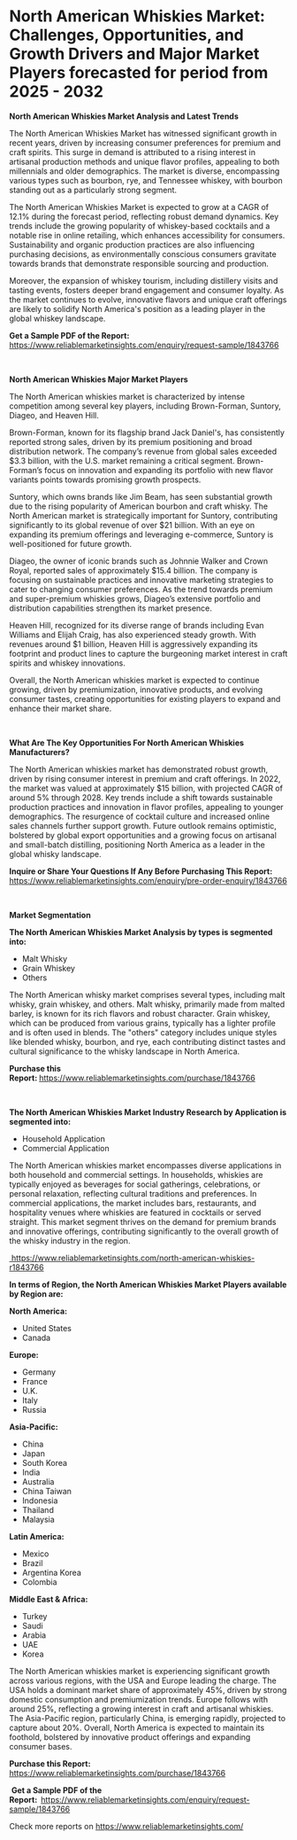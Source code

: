 <p><h1>North American Whiskies Market: Challenges, Opportunities, and Growth Drivers and Major Market Players forecasted for period from 2025 - 2032</h1></p><p><strong>North American Whiskies Market Analysis and Latest Trends</strong></p>
<p><p>The North American Whiskies Market has witnessed significant growth in recent years, driven by increasing consumer preferences for premium and craft spirits. This surge in demand is attributed to a rising interest in artisanal production methods and unique flavor profiles, appealing to both millennials and older demographics. The market is diverse, encompassing various types such as bourbon, rye, and Tennessee whiskey, with bourbon standing out as a particularly strong segment.</p><p>The North American Whiskies Market is expected to grow at a CAGR of 12.1% during the forecast period, reflecting robust demand dynamics. Key trends include the growing popularity of whiskey-based cocktails and a notable rise in online retailing, which enhances accessibility for consumers. Sustainability and organic production practices are also influencing purchasing decisions, as environmentally conscious consumers gravitate towards brands that demonstrate responsible sourcing and production.</p><p>Moreover, the expansion of whiskey tourism, including distillery visits and tasting events, fosters deeper brand engagement and consumer loyalty. As the market continues to evolve, innovative flavors and unique craft offerings are likely to solidify North America's position as a leading player in the global whiskey landscape.</p></p>
<p><strong>Get a Sample PDF of the Report:&nbsp;</strong> <a href="https://www.reliablemarketinsights.com/enquiry/request-sample/1843766?utm_campaign=3257&utm_medium=2&utm_source=Github&utm_content=ia&utm_term=07042025&utm_id=north-american-whiskies">https://www.reliablemarketinsights.com/enquiry/request-sample/1843766</a></p>
<p>&nbsp;</p>
<p><strong>North American Whiskies Major Market Players</strong></p>
<p><p>The North American whiskies market is characterized by intense competition among several key players, including Brown-Forman, Suntory, Diageo, and Heaven Hill. </p><p>Brown-Forman, known for its flagship brand Jack Daniel's, has consistently reported strong sales, driven by its premium positioning and broad distribution network. The company’s revenue from global sales exceeded $3.3 billion, with the U.S. market remaining a critical segment. Brown-Forman’s focus on innovation and expanding its portfolio with new flavor variants points towards promising growth prospects. </p><p>Suntory, which owns brands like Jim Beam, has seen substantial growth due to the rising popularity of American bourbon and craft whisky. The North American market is strategically important for Suntory, contributing significantly to its global revenue of over $21 billion. With an eye on expanding its premium offerings and leveraging e-commerce, Suntory is well-positioned for future growth.</p><p>Diageo, the owner of iconic brands such as Johnnie Walker and Crown Royal, reported sales of approximately $15.4 billion. The company is focusing on sustainable practices and innovative marketing strategies to cater to changing consumer preferences. As the trend towards premium and super-premium whiskies grows, Diageo’s extensive portfolio and distribution capabilities strengthen its market presence.</p><p>Heaven Hill, recognized for its diverse range of brands including Evan Williams and Elijah Craig, has also experienced steady growth. With revenues around $1 billion, Heaven Hill is aggressively expanding its footprint and product lines to capture the burgeoning market interest in craft spirits and whiskey innovations.</p><p>Overall, the North American whiskies market is expected to continue growing, driven by premiumization, innovative products, and evolving consumer tastes, creating opportunities for existing players to expand and enhance their market share.</p></p>
<p>&nbsp;</p>
<p><strong>What Are The Key Opportunities For North American Whiskies Manufacturers?</strong></p>
<p><p>The North American whiskies market has demonstrated robust growth, driven by rising consumer interest in premium and craft offerings. In 2022, the market was valued at approximately $15 billion, with projected CAGR of around 5% through 2028. Key trends include a shift towards sustainable production practices and innovation in flavor profiles, appealing to younger demographics. The resurgence of cocktail culture and increased online sales channels further support growth. Future outlook remains optimistic, bolstered by global export opportunities and a growing focus on artisanal and small-batch distilling, positioning North America as a leader in the global whisky landscape.</p></p>
<p><strong>Inquire or Share Your Questions If Any Before Purchasing This Report:</strong> <a href="https://www.reliablemarketinsights.com/enquiry/pre-order-enquiry/1843766?utm_campaign=3257&utm_medium=2&utm_source=Github&utm_content=ia&utm_term=07042025&utm_id=north-american-whiskies">https://www.reliablemarketinsights.com/enquiry/pre-order-enquiry/1843766</a></p>
<p>&nbsp;</p>
<p><strong>Market Segmentation</strong></p>
<p><strong>The North American Whiskies Market Analysis by types is segmented into:</strong></p>
<p><ul><li>Malt Whisky</li><li>Grain Whiskey</li><li>Others</li></ul></p>
<p><p>The North American whisky market comprises several types, including malt whisky, grain whiskey, and others. Malt whisky, primarily made from malted barley, is known for its rich flavors and robust character. Grain whiskey, which can be produced from various grains, typically has a lighter profile and is often used in blends. The "others" category includes unique styles like blended whisky, bourbon, and rye, each contributing distinct tastes and cultural significance to the whisky landscape in North America.</p></p>
<p><strong>Purchase this Report:&nbsp;</strong><a href="https://www.reliablemarketinsights.com/purchase/1843766?utm_campaign=3257&utm_medium=2&utm_source=Github&utm_content=ia&utm_term=07042025&utm_id=north-american-whiskies">https://www.reliablemarketinsights.com/purchase/1843766</a></p>
<p>&nbsp;</p>
<p><strong>The North American Whiskies Market Industry Research by Application is segmented into:</strong></p>
<p><ul><li>Household Application</li><li>Commercial Application</li></ul></p>
<p><p>The North American whiskies market encompasses diverse applications in both household and commercial settings. In households, whiskies are typically enjoyed as beverages for social gatherings, celebrations, or personal relaxation, reflecting cultural traditions and preferences. In commercial applications, the market includes bars, restaurants, and hospitality venues where whiskies are featured in cocktails or served straight. This market segment thrives on the demand for premium brands and innovative offerings, contributing significantly to the overall growth of the whisky industry in the region.</p></p>
<p><a href="https://www.reliablemarketinsights.com/north-american-whiskies-r1843766?utm_campaign=3257&utm_medium=2&utm_source=Github&utm_content=ia&utm_term=07042025&utm_id=north-american-whiskies">&nbsp;https://www.reliablemarketinsights.com/north-american-whiskies-r1843766</a></p>
<p><strong>In terms of Region, the North American Whiskies Market Players available by Region are:</strong></p>
<p>
    <p> <strong> North America: </strong>
        <ul>
            <li>United States</li>
            <li>Canada</li>
        </ul>
        </p> 
    <p> <strong> Europe: </strong>
        <ul>
            <li>Germany</li>
            <li>France</li>
            <li>U.K.</li>
            <li>Italy</li>
            <li>Russia</li>
        </ul>
        </p> 
    <p> <strong> Asia-Pacific: </strong>
        <ul>
            <li>China</li>
            <li>Japan</li>
            <li>South Korea</li>
            <li>India</li>
            <li>Australia</li>
            <li>China Taiwan</li>
            <li>Indonesia</li>
            <li>Thailand</li>
            <li>Malaysia</li>
        </ul>
        </p> 
    <p> <strong> Latin America: </strong>
        <ul>
            <li>Mexico</li>
            <li>Brazil</li>
            <li>Argentina Korea</li>
            <li>Colombia</li>
        </ul>
        </p> 
    <p> <strong> Middle East & Africa: </strong>
        <ul>
            <li>Turkey</li>
            <li>Saudi</li>
            <li>Arabia</li>
            <li>UAE</li>
            <li>Korea</li>
        </ul>
    </p>
    </p>
<p><p>The North American whiskies market is experiencing significant growth across various regions, with the USA and Europe leading the charge. The USA holds a dominant market share of approximately 45%, driven by strong domestic consumption and premiumization trends. Europe follows with around 25%, reflecting a growing interest in craft and artisanal whiskies. The Asia-Pacific region, particularly China, is emerging rapidly, projected to capture about 20%. Overall, North America is expected to maintain its foothold, bolstered by innovative product offerings and expanding consumer bases.</p></p>
<p><strong>Purchase this Report: </strong><a href="https://www.reliablemarketinsights.com/purchase/1843766?utm_campaign=3257&utm_medium=2&utm_source=Github&utm_content=ia&utm_term=07042025&utm_id=north-american-whiskies">https://www.reliablemarketinsights.com/purchase/1843766</a></p>
<p>&nbsp;<strong>Get a Sample PDF of the Report:&nbsp;&nbsp;</strong><a href="https://www.reliablemarketinsights.com/enquiry/request-sample/1843766?utm_campaign=3257&utm_medium=2&utm_source=Github&utm_content=ia&utm_term=07042025&utm_id=north-american-whiskies">https://www.reliablemarketinsights.com/enquiry/request-sample/1843766</a></p>
<p><strong></strong></p>
<p>Check more reports on <a href="https://www.reliablemarketinsights.com/?utm_campaign=3257&utm_medium=2&utm_source=Github&utm_content=ia&utm_term=07042025&utm_id=north-american-whiskies">https://www.reliablemarketinsights.com/</a></p>